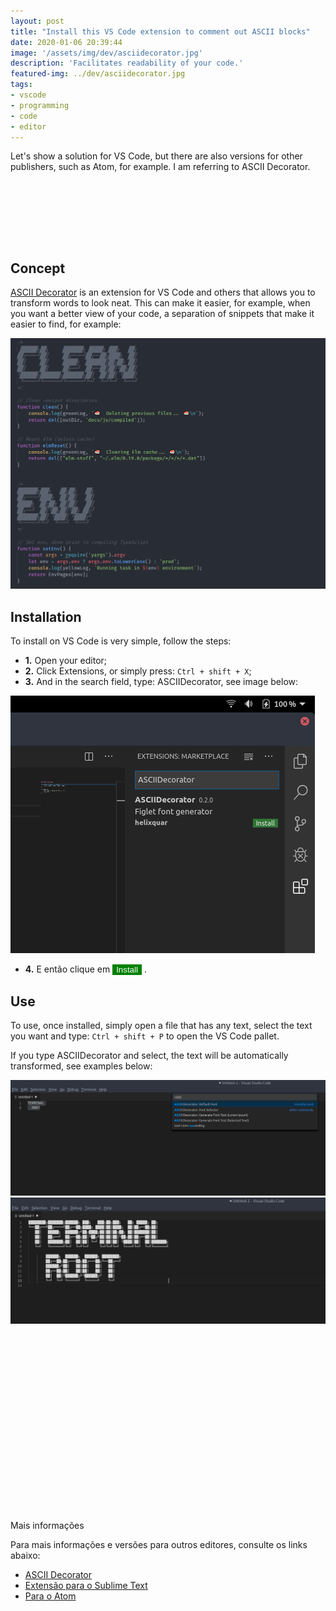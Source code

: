 ```yaml
---
layout: post
title: "Install this VS Code extension to comment out ASCII blocks"
date: 2020-01-06 20:39:44
image: '/assets/img/dev/asciidecorator.jpg'
description: 'Facilitates readability of your code.'
featured-img: ../dev/asciidecorator.jpg
tags:
- vscode
- programming
- code
- editor
---
```


Let's show a solution for VS Code, but there are also versions for other publishers, such as Atom, for example. I am referring to ASCII Decorator.

<!-- LISTA MIN -->
<script async src="//pagead2.googlesyndication.com/pagead/js/adsbygoogle.js"></script>
<ins class="adsbygoogle"
style="display:inline-block;width:730px;height:95px"
data-ad-client="ca-pub-2838251107855362"
data-ad-slot="5351066970"></ins>
<script>
(adsbygoogle = window.adsbygoogle || []).push({});
</script>

## Concept

[ASCII Decorator](https://marketplace.visualstudio.com/items?itemName=helixquar.asciidecorator) is an extension for VS Code and others that allows you to transform words to look neat. This can make it easier, for example, when you want a better view of your code, a separation of snippets that make it easier to find, for example:

<!-- RETANGULO LARGO -->
<script async src="https://pagead2.googlesyndication.com/pagead/js/adsbygoogle.js"></script>
<!-- Informat -->
<ins class="adsbygoogle"
style="display:block"
data-ad-client="ca-pub-2838251107855362"
data-ad-slot="2327980059"
data-ad-format="auto"
data-full-width-responsive="true"></ins>
<script>
(adsbygoogle = window.adsbygoogle || []).push({});
</script>

![ASCII Decorator](/assets/img/dev/ascii-decorator.png)

## Installation

To install on VS Code is very simple, follow the steps:

- **1.** Open your editor;
- **2.** Click Extensions, or simply press: `Ctrl + shift + X`;
- **3.** And in the search field, type: ASCIIDecorator, see image below:

![ASCII Decorator](/assets/img/dev/ASCIIDecotaror-extension.png)

- **4.** E então clique em <button style="background: green; color: #fff;border:none;">Install</button> .

<!-- RETANGULO LARGO 2 -->
<script async src="//pagead2.googlesyndication.com/pagead/js/adsbygoogle.js"></script>
<ins class="adsbygoogle"
style="display:block; text-align:center;"
data-ad-layout="in-article"
data-ad-format="fluid"
data-ad-client="ca-pub-2838251107855362"
data-ad-slot="8549252987"></ins>
<script>
(adsbygoogle = window.adsbygoogle || []).push({});
</script>

## Use

To use, once installed, simply open a file that has any text, select the text you want and type: `Ctrl + shift + P` to open the VS Code pallet.

If you type ASCIIDecorator and select, the text will be automatically transformed, see examples below:

![Terminal Root 1](/assets/img/dev/tr-ad0.png)
![Terminal Root 2](/assets/img/dev/tr-ad1.png)

<!-- QUADRADO -->
<script async src="//pagead2.googlesyndication.com/pagead/js/adsbygoogle.js"></script>
<ins class="adsbygoogle"
style="display:inline-block;width:336px;height:280px"
data-ad-client="ca-pub-2838251107855362"
data-ad-slot="5351066970"></ins>
<script>
(adsbygoogle = window.adsbygoogle || []).push({});
</script>

Mais informações

Para mais informações e versões para outros editores, consulte os links abaixo:
- [ASCII Decorator](https://marketplace.visualstudio.com/items?itemName=helixquar.asciidecorator)
- [Extensão para o Sublime Text](https://github.com/viisual/ASCII-Decorator)
- [Para o Atom](https://atom.io/packages/figlet)
